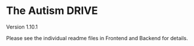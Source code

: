 # The Autism DRIVE

Version 1.10.1

Please see the individual readme files in Frontend and Backend for details.
